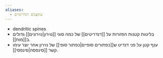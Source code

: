 ```yaml
---
aliases:
  - עוקצנים דנדריטיים
---
```

- dendritic spines
- בליטות קטנות הפזורות על [[דנדריטים]] של כמה סוגי [[נוירון|נוירונים]] גדולים ב[[מוח]].
- ענף קטן על פני דנדיט ש[[כפתורים סופיים|כפתור סופי]] של נוירון אחר יוצר עימו קשר [[סינפסה|סינפסי]].